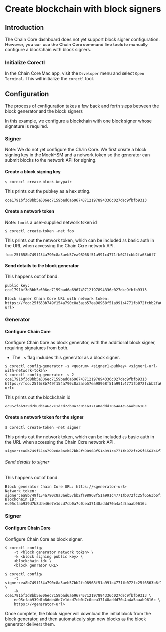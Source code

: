 # Create blockchain with block signers

## Introduction

The Chain Core dashboard does not yet support block signer configuration. However, you can use the Chain Core command line tools to manually configure a blockchain with block signers.

### Initialize Corectl

In the Chain Core Mac app, visit the `Developer` menu and select `Open Terminal`. This will initialize the `corectl` tool.

## Configuration

The process of configuration takes a few back and forth steps between the block generator and the block signers.

In this example, we configure a blockchain with one block signer whose signature is required.

### Signer

Note: We do not yet configure the Chain Core. We first create a block signing key in the MockHSM and a network token so the generator can submit blocks to the network API for signing.

#### Create a block signing key

```
$ corectl create-block-keypair
```

This prints out the pubkey as a hex string.

```
cce1791bf3d8bb5e506ec7159bad6a696740712197894336c027dec9fbfb9313
```

#### Create a network token

Note: `foo` is a user-supplied network token id

```
$ corectl create-token -net foo
```

This prints out the network token, which can be included as basic auth in the URL when accessing the Chain Core network API.

```
foo:25f658b749f154a790c8a3aeb57ea98968f51a991c4771fb072fcbb2fa63b6f7
```

#### Send details to the block generator

This happens out of band.

```
public key: cce1791bf3d8bb5e506ec7159bad6a696740712197894336c027dec9fbfb9313

Block signer Chain Core URL with network token: https://foo:25f658b749f154a790c8a3aeb57ea98968f51a991c4771fb072fcbb2fa63b6f7@<signer-url>
```

### Generator

#### Configure Chain Core

Configure Chain Core as block generator, with the additional block signer, requiring signatures from both.

* The `-s` flag includes this generator as a block signer.

```
$ corectl config-generator -s <quorum> <signer1-pubkey> <signer1-url-with-network-token>
$ corectl config-generator -s 2 cce1791bf3d8bb5e506ec7159bad6a696740712197894336c027dec9fbfb9313 https://foo:25f658b749f154a790c8a3aeb57ea98968f51a991c4771fb072fcbb2fa63b6f7@<signer-url>
```

This prints out the blockchain id

```
ec95cfab939d7b8dde46e7e1dcd7cb0a7c0cea37148addd70a4a4a5aaab9616c
```

#### Create a network token for the signer

```
$ corectl create-token -net signer
```

This prints out the network token,  which can be included as basic auth in the URL when accessing the Chain Core network API.

```
signer:ea8b749f154a790c8a3aeb57bb2fa98968f51a991c4771fb072fc25f6563b6f7
```

###### Send details to signer

This happens out of band.

```
Block generator Chain Core URL: https://<generator-url>
Network token: signer:ea8b749f154a790c8a3aeb57bb2fa98968f51a991c4771fb072fc25f6563b6f7
Blockchain ID: ec95cfab939d7b8dde46e7e1dcd7cb0a7c0cea37148addd70a4a4a5aaab9616c
```

### Signer

#### Configure Chain Core

Configure Chain Core as block signer.

```
$ corectl config\
    -t <block generator network token> \
    -k <block signing public key> \
    <blockchain id> \
    <block genrator URL>

$ corectl config\
    -t signer:ea8b749f154a790c8a3aeb57bb2fa98968f51a991c4771fb072fc25f6563b6f7 \
    -k cce1791bf3d8bb5e506ec7159bad6a696740712197894336c027dec9fbfb9313 \
    ec95cfab939d7b8dde46e7e1dcd7cb0a7c0cea37148addd70a4a4a5aaab9616c \
    https://<generator-url>
```

Once complete, the block signer will download the initial block from the block generator, and then automatically sign new blocks as the block generator delivers them.
